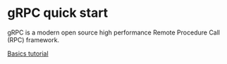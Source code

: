# gRPC quick start

gRPC is a modern open source high performance Remote Procedure Call (RPC) framework.

[Basics tutorial](https://grpc.io/docs/languages/python/basics/)


